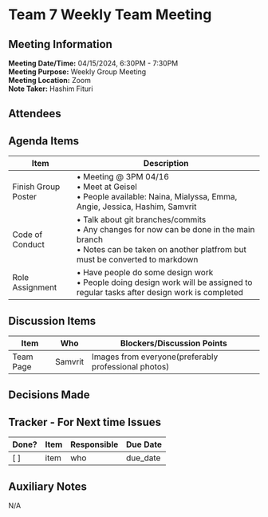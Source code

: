 # Team 7 Weekly Team Meeting

## Meeting Information

**Meeting Date/Time:** 04/15/2024, 6:30PM - 7:30PM  <br>
**Meeting Purpose:** Weekly Group Meeting<br>
**Meeting Location:**  Zoom <br>
**Note Taker:** Hashim Fituri

## Attendees

## Agenda Items


| Item          | Description                 |
| ------------- | --------------------------- |
| Finish Group Poster | • Meeting @ 3PM 04/16<br>• Meet at Geisel <br>• People available: Naina, Mialyssa, Emma, Angie, Jessica, Hashim, Samvrit |
| Code of Conduct| • Talk about git branches/commits <br>• Any changes for now can be done in the main branch <br>• Notes can be taken on another platfrom but must be converted to markdown|
| Role Assignment| • Have people do some design work <br> • People doing design work will be assigned to regular tasks after design work is completed |

## Discussion Items

| Item | Who | Blockers/Discussion Points |
| ---- | --- | -------------------------- |
| Team Page | Samvrit | Images from everyone(preferably professional photos) |

## Decisions Made

## Tracker - For Next time Issues

| Done? | Item | Responsible | Due Date |
| ----- | ---- | ----------- | -------- |
| [ ]   | item | who         | due_date |

## Auxiliary Notes

N/A
